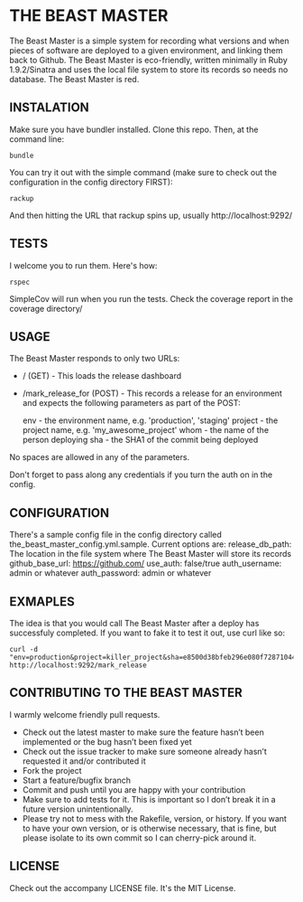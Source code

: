 # THE BEAST MASTER
The Beast Master is a simple system for recording what versions and when pieces of software are deployed to a given environment, and linking them back to Github. The Beast Master is eco-friendly, written minimally in Ruby 1.9.2/Sinatra and uses the local file system to store its records so needs no database. The Beast Master is red. 

## INSTALATION
Make sure you have bundler installed. Clone this repo. Then, at the command line:

    bundle 

You can try it out with the simple command (make sure to check out the configuration in the config directory FIRST):

    rackup

And then hitting the URL that rackup spins up, usually http://localhost:9292/

## TESTS
I welcome you to run them. Here's how:

    rspec

SimpleCov will run when you run the tests. Check the coverage report in the coverage directory/ 

## USAGE
The Beast Master responds to only two URLs:
* / (GET) - This loads the release dashboard
* /mark_release_for (POST) - This records a release for an environment and expects the following parameters as part of the POST:

    env      - the environment name, e.g. 'production', 'staging'
    project  - the project name, e.g. 'my_awesome_project'
    whom     - the name of the person deploying
    sha      - the SHA1 of the commit being deployed

No spaces are allowed in any of the parameters. 

Don't forget to pass along any credentials if you turn the auth on in the config. 

## CONFIGURATION
There's a sample config file in the config directory called the_beast_master_config.yml.sample. Current options are:
  release_db_path: The location in the file system where The Beast Master will store its records
  github_base_url: https://github.com/<you or your org>
  use_auth: false/true
  auth_username: admin or whatever
  auth_password: admin or whatever

## EXMAPLES
The idea is that you would call The Beast Master after a deploy has successfuly completed. If you want to fake it to test it out, use curl like so:

    curl -d "env=production&project=killer_project&sha=e8500d38bfeb296e080f728710445101cd54884f&whom=john" http://localhost:9292/mark_release

## CONTRIBUTING TO THE BEAST MASTER
I warmly welcome friendly pull requests.

* Check out the latest master to make sure the feature hasn’t been implemented or the bug hasn’t been fixed yet
* Check out the issue tracker to make sure someone already hasn’t requested it and/or contributed it
* Fork the project
* Start a feature/bugfix branch
* Commit and push until you are happy with your contribution
* Make sure to add tests for it. This is important so I don’t break it in a future version unintentionally.
* Please try not to mess with the Rakefile, version, or history. If you want to have your own version, or is otherwise necessary, that is fine, but please isolate to its own commit so I can cherry-pick around it.

## LICENSE
Check out the accompany LICENSE file. It's the MIT License. 